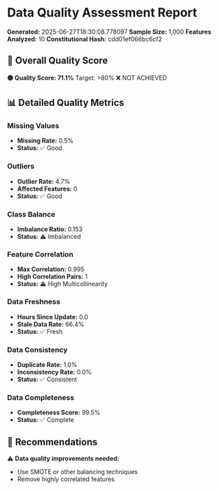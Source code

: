 # Data Quality Assessment Report

**Generated:** 2025-06-27T18:30:08.778097
**Sample Size:** 1,000
**Features Analyzed:** 10
**Constitutional Hash:** cdd01ef066bc6cf2

## 🎯 Overall Quality Score

**🟡 Quality Score: 71.1%**
Target: >80% ❌ NOT ACHIEVED

## 📊 Detailed Quality Metrics

### Missing Values
- **Missing Rate:** 0.5%
- **Status:** ✅ Good

### Outliers
- **Outlier Rate:** 4.7%
- **Affected Features:** 0
- **Status:** ✅ Good

### Class Balance
- **Imbalance Ratio:** 0.153
- **Status:** ⚠️ Imbalanced

### Feature Correlation
- **Max Correlation:** 0.995
- **High Correlation Pairs:** 1
- **Status:** ⚠️ High Multicollinearity

### Data Freshness
- **Hours Since Update:** 0.0
- **Stale Data Rate:** 66.4%
- **Status:** ✅ Fresh

### Data Consistency
- **Duplicate Rate:** 1.0%
- **Inconsistency Rate:** 0.0%
- **Status:** ✅ Consistent

### Data Completeness
- **Completeness Score:** 99.5%
- **Status:** ✅ Complete

## 🔧 Recommendations

⚠️ **Data quality improvements needed:**

- Use SMOTE or other balancing techniques
- Remove highly correlated features

